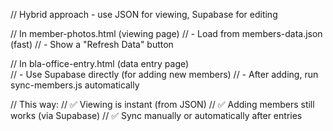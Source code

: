 // Hybrid approach - use JSON for viewing, Supabase for editing

// In member-photos.html (viewing page)
// - Load from members-data.json (fast)
// - Show a "Refresh Data" button

// In bla-office-entry.html (data entry page)  
// - Use Supabase directly (for adding new members)
// - After adding, run sync-members.js automatically

// This way:
// ✅ Viewing is instant (from JSON)
// ✅ Adding members still works (via Supabase)
// ✅ Sync manually or automatically after entries
